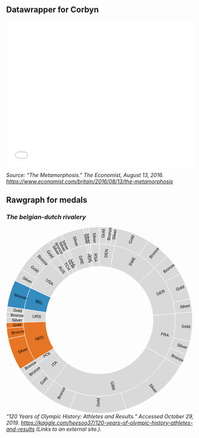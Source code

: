 ## Datawrapper for Corbyn

<iframe title="Labour Party on social media" aria-label="Bar Chart" id="datawrapper-chart-sCBJz" src="//datawrapper.dwcdn.net/sCBJz/1/" scrolling="no" frameborder="0" style="width: 0; min-width: 100% !important; border: none;" height="391"></iframe><script type="text/javascript">!function(){"use strict";window.addEventListener("message",function(a){if(void 0!==a.data["datawrapper-height"])for(var e in a.data["datawrapper-height"]){var t=document.getElementById("datawrapper-chart-"+e)||document.querySelector("iframe[src*='"+e+"']");t&&(t.style.height=a.data["datawrapper-height"][e]+"px")}})}();</script>

*Source: “The Metamorphosis.” The Economist, August 13, 2016. https://www.economist.com/britain/2016/08/13/the-metamorphosis*

## Rawgraph for medals

### *The belgian-dutch rivalery*

<svg width="500" height="500" xmlns="http://www.w3.org/2000/svg"><g transform="translate(250, 250)"><g display="none"><path d="M8.838126989374223e-15,-144.33756729740642A144.33756729740642,144.33756729740642,0,1,1,-8.838126989374223e-15,144.33756729740642A144.33756729740642,144.33756729740642,0,1,1,8.838126989374223e-15,-144.33756729740642Z" style="stroke: rgb(255, 255, 255); fill: rgb(217, 217, 217); fill-rule: evenodd;"></path><text transform="translate(4.4190634946871116e-15,72.16878364870321)rotate(90)" text-anchor="middle" dx="6" dy=".35em" style="font-size: 11px; font-family: Arial, Helvetica;"></text><title>undefined: none</title></g><g><path d="M1.249899905434872e-14,-204.12414523193152A204.12414523193152,204.12414523193152,0,0,1,41.27748910315352,-199.90706730880154L29.187592455193673,-141.35564290116915A144.33756729740642,144.33756729740642,0,0,0,8.838126989374223e-15,-144.33756729740642Z" style="stroke: rgb(255, 255, 255); fill: rgb(217, 217, 217); fill-rule: evenodd;"></path><text transform="translate(17.70796669831615,-173.32864503633283)rotate(-84.16666666666667)" text-anchor="middle" dx="6" dy=".35em" style="font-size: 11px; font-family: Arial, Helvetica;">DEN</text><title>DEN: none</title></g><g><path d="M41.27748910315352,-199.90706730880154A204.12414523193152,204.12414523193152,0,0,1,148.47452285033592,-140.0784877525159L104.9873419409095,-99.05044858816073A144.33756729740642,144.33756729740642,0,0,0,29.187592455193673,-141.35564290116915Z" style="stroke: rgb(255, 255, 255); fill: rgb(217, 217, 217); fill-rule: evenodd;"></path><text transform="translate(84.91170941636817,-152.13938634919623)rotate(-60.833333333333336)" text-anchor="middle" dx="6" dy=".35em" style="font-size: 11px; font-family: Arial, Helvetica;">SWE</text><title>SWE: none</title></g><g><path d="M148.47452285033592,-140.0784877525159A204.12414523193152,204.12414523193152,0,0,1,203.34739123255963,-17.790591490419864L143.7883192771368,-12.579847884195571A144.33756729740642,144.33756729740642,0,0,0,104.9873419409095,-99.05044858816073Z" style="stroke: rgb(255, 255, 255); fill: rgb(217, 217, 217); fill-rule: evenodd;"></path><text transform="translate(158.96099315415785,-71.3287735080558)rotate(-24.166666666666675)" text-anchor="middle" dx="6" dy=".35em" style="font-size: 11px; font-family: Arial, Helvetica;">GER</text><title>GER: none</title></g><g><path d="M203.34739123255963,-17.790591490419864A204.12414523193152,204.12414523193152,0,0,1,176.77669529663692,102.06207261596573L125,72.16878364870318A144.33756729740642,144.33756729740642,0,0,0,143.7883192771368,-12.579847884195571Z" style="stroke: rgb(255, 255, 255); fill: rgb(217, 217, 217); fill-rule: evenodd;"></path><text transform="translate(170.10088928828335,37.71045926603)rotate(12.499999999999998)" text-anchor="middle" dx="6" dy=".35em" style="font-size: 11px; font-family: Arial, Helvetica;">FRA</text><title>FRA: none</title></g><g><path d="M176.77669529663692,102.06207261596573A204.12414523193152,204.12414523193152,0,0,1,-121.89448709923518,163.7327110918312L-86.19241841712531,115.77651031509166A144.33756729740642,144.33756729740642,0,0,0,125,72.16878364870318Z" style="stroke: rgb(255, 255, 255); fill: rgb(217, 217, 217); fill-rule: evenodd;"></path><text transform="translate(35.23254077917367,170.63135510498532)rotate(78.33333333333331)" text-anchor="middle" dx="6" dy=".35em" style="font-size: 11px; font-family: Arial, Helvetica;">GBR</text><title>GBR: none</title></g><g><path d="M-121.89448709923518,163.7327110918312A204.12414523193152,204.12414523193152,0,0,1,-167.20871085547972,117.08079979533471L-118.23441331937038,82.7886274820257A144.33756729740642,144.33756729740642,0,0,0,-86.19241841712531,115.77651031509166Z" style="stroke: rgb(255, 255, 255); fill: rgb(217, 217, 217); fill-rule: evenodd;"></path><text transform="translate(-124.97859492129201,121.39498377700515)rotate(315.83333333333337)" text-anchor="middle" dx="6" dy=".35em" style="font-size: 11px; font-family: Arial, Helvetica;">ITA</text><title>ITA: none</title></g><g><path d="M-167.20871085547972,117.08079979533471A204.12414523193152,204.12414523193152,0,0,1,-173.7334632538484,107.16039572757452L-122.84810998582007,75.77384249360188A144.33756729740642,144.33756729740642,0,0,0,-118.23441331937038,82.7886274820257Z" style="stroke: rgb(255, 255, 255); fill: rgb(217, 217, 217); fill-rule: evenodd;"></path><text transform="translate(-145.56775678117012,95.74141977439983)rotate(326.6666666666667)" text-anchor="middle" dx="6" dy=".35em" style="font-size: 11px; font-family: Arial, Helvetica;">POL</text><title>POL: none</title></g><g><path d="M-173.7334632538484,107.16039572757452A204.12414523193152,204.12414523193152,0,0,1,-204.0377905290703,5.9368933527487115L-144.27650530142589,4.1980175489099505A144.33756729740642,144.33756729740642,0,0,0,-122.84810998582007,75.77384249360188Z" style="stroke: rgb(255, 255, 255); fill: rgb(230, 118, 38); fill-rule: evenodd;"></path><text transform="translate(-166.91133302330024,49.96997281472843)rotate(343.3333333333333)" text-anchor="middle" dx="6" dy=".35em" style="font-size: 11px; font-family: Arial, Helvetica;">NED</text><title>NED: none</title></g><g><path d="M-204.0377905290703,5.9368933527487115A204.12414523193152,204.12414523193152,0,0,1,-201.968928732217,-29.584091897966477L-142.81359909553314,-20.919111996298092A144.33756729740642,144.33756729740642,0,0,0,-144.27650530142589,4.1980175489099505Z" style="stroke: rgb(255, 255, 255); fill: rgb(217, 217, 217); fill-rule: evenodd;"></path><text transform="translate(-173.93608523160773,-10.130623328435057)rotate(363.33333333333337)" text-anchor="middle" dx="6" dy=".35em" style="font-size: 11px; font-family: Arial, Helvetica;">URS</text><title>URS: none</title></g><g><path d="M-201.968928732217,-29.584091897966477A204.12414523193152,204.12414523193152,0,0,1,-184.99930234589957,-86.26659143722503L-130.81426120356593,-60.99969179511116A144.33756729740642,144.33756729740642,0,0,0,-142.81359909553314,-20.919111996298092Z" style="stroke: rgb(255, 255, 255); fill: rgb(52, 139, 189); fill-rule: evenodd;"></path><text transform="translate(-166.91133302330024,-49.96997281472839)rotate(376.66666666666674)" text-anchor="middle" dx="6" dy=".35em" style="font-size: 11px; font-family: Arial, Helvetica;">BEL</text><title>BEL: none</title></g><g><path d="M-184.99930234589957,-86.26659143722503A204.12414523193152,204.12414523193152,0,0,1,-131.20847139294116,-156.36816716133245L-92.77839987106981,-110.56899136148978A144.33756729740642,144.33756729740642,0,0,0,-130.81426120356593,-60.99969179511116Z" style="stroke: rgb(255, 255, 255); fill: rgb(217, 217, 217); fill-rule: evenodd;"></path><text transform="translate(-138.2266317993772,-106.0650250370929)rotate(397.5)" text-anchor="middle" dx="6" dy=".35em" style="font-size: 11px; font-family: Arial, Helvetica;">USA</text><title>USA: none</title></g><g><path d="M-131.20847139294116,-156.36816716133245A204.12414523193152,204.12414523193152,0,0,1,-112.16805044597545,-170.54323535636286L-79.31478910282398,-120.59227820597752A144.33756729740642,144.33756729740642,0,0,0,-92.77839987106981,-110.56899136148978Z" style="stroke: rgb(255, 255, 255); fill: rgb(217, 217, 217); fill-rule: evenodd;"></path><text transform="translate(-104.04345275818028,-139.7546107034614)rotate(413.33333333333337)" text-anchor="middle" dx="6" dy=".35em" style="font-size: 11px; font-family: Arial, Helvetica;">AUS</text><title>AUS: none</title></g><g><path d="M-112.16805044597545,-170.54323535636286A204.12414523193152,204.12414523193152,0,0,1,-96.87739480149573,-179.67035660659718L-68.50266280782401,-127.04612753473006A144.33756729740642,144.33756729740642,0,0,0,-79.31478910282398,-120.59227820597752Z" style="stroke: rgb(255, 255, 255); fill: rgb(217, 217, 217); fill-rule: evenodd;"></path><text transform="translate(-89.30071878639528,-149.60539060793528)rotate(419.16666666666663)" text-anchor="middle" dx="6" dy=".35em" style="font-size: 11px; font-family: Arial, Helvetica;">TCH</text><title>TCH: none</title></g><g><path d="M-96.87739480149573,-179.67035660659718A204.12414523193152,204.12414523193152,0,0,1,-86.26659143722493,-184.99930234589962L-60.99969179511109,-130.81426120356596A144.33756729740642,144.33756729740642,0,0,0,-68.50266280782401,-127.04612753473006Z" style="stroke: rgb(255, 255, 255); fill: rgb(217, 217, 217); fill-rule: evenodd;"></path><text transform="translate(-78.19466545720803,-155.69838010960504)rotate(423.33333333333337)" text-anchor="middle" dx="6" dy=".35em" style="font-size: 11px; font-family: Arial, Helvetica;">GDR</text><title>GDR: none</title></g><g><path d="M-86.26659143722493,-184.99930234589962A204.12414523193152,204.12414523193152,0,0,1,-80.8494436864063,-187.4300779551278L-57.169189885817794,-132.53307912039406A144.33756729740642,144.33756729740642,0,0,0,-60.99969179511109,-130.81426120356596Z" style="stroke: rgb(255, 255, 255); fill: rgb(217, 217, 217); fill-rule: evenodd;"></path><text transform="translate(-71.32877350805569,-158.96099315415788)rotate(425.83333333333337)" text-anchor="middle" dx="6" dy=".35em" style="font-size: 11px; font-family: Arial, Helvetica;">COL</text><title>COL: none</title></g><g><path d="M-80.8494436864063,-187.4300779551278A204.12414523193152,204.12414523193152,0,0,1,-35.44578583734474,-201.0230408013961L-25.063955530072544,-142.14475532540717A144.33756729740642,144.33756729740642,0,0,0,-57.169189885817794,-132.53307912039406Z" style="stroke: rgb(255, 255, 255); fill: rgb(217, 217, 217); fill-rule: evenodd;"></path><text transform="translate(-49.96997281472844,-166.91133302330024)rotate(433.33333333333326)" text-anchor="middle" dx="6" dy=".35em" style="font-size: 11px; font-family: Arial, Helvetica;">GRE</text><title>GRE: none</title></g><g><path d="M-35.44578583734474,-201.0230408013961A204.12414523193152,204.12414523193152,0,0,1,-29.584091897966182,-201.96892873221702L-20.919111996297882,-142.81359909553316A144.33756729740642,144.33756729740642,0,0,0,-25.063955530072544,-142.14475532540717Z" style="stroke: rgb(255, 255, 255); fill: rgb(217, 217, 217); fill-rule: evenodd;"></path><text transform="translate(-27.756172032247058,-172.00577370784984)rotate(440.83333333333337)" text-anchor="middle" dx="6" dy=".35em" style="font-size: 11px; font-family: Arial, Helvetica;">HUN</text><title>HUN: none</title></g><g><path d="M-29.584091897966182,-201.96892873221702A204.12414523193152,204.12414523193152,0,0,1,-23.69736686329642,-202.74393078564157L-16.75656880530228,-143.36160830294315A144.33756729740642,144.33756729740642,0,0,0,-20.919111996297882,-142.81359909553316Z" style="stroke: rgb(255, 255, 255); fill: rgb(217, 217, 217); fill-rule: evenodd;"></path><text transform="translate(-22.741690235466216,-172.74028713636503)rotate(442.5)" text-anchor="middle" dx="6" dy=".35em" style="font-size: 11px; font-family: Arial, Helvetica;">SUI</text><title>SUI: none</title></g><g><path d="M-23.69736686329642,-202.74393078564157A204.12414523193152,204.12414523193152,0,0,1,-3.749699716304616e-14,-204.12414523193152L-2.6514380968122666e-14,-144.33756729740642A144.33756729740642,144.33756729740642,0,0,0,-16.75656880530228,-143.36160830294315Z" style="stroke: rgb(255, 255, 255); fill: rgb(217, 217, 217); fill-rule: evenodd;"></path><text transform="translate(-10.1306233284348,-173.93608523160773)rotate(446.6666666666668)" text-anchor="middle" dx="6" dy=".35em" style="font-size: 11px; font-family: Arial, Helvetica;">RSA</text><title>RSA: none</title></g><g><path d="M1.5308084989341916e-14,-250A250,250,0,0,1,21.788935686914535,-249.04867452293638L17.790591490419832,-203.34739123255963A204.12414523193152,204.12414523193152,0,0,0,1.249899905434872e-14,-204.12414523193152Z" style="stroke: rgb(255, 255, 255); fill: rgb(217, 217, 217); fill-rule: evenodd;"></path><text transform="translate(9.904308501411863,-226.84595983567124)rotate(-87.5)" text-anchor="middle" dx="6" dy=".35em" style="font-size: 11px; font-family: Arial, Helvetica;">Gold</text><title>Gold: 3</title></g><g><path d="M21.788935686914535,-249.04867452293638A250,250,0,0,1,36.232964826811674,-247.36040964523613L29.584091897966292,-201.968928732217A204.12414523193152,204.12414523193152,0,0,0,17.790591490419832,-203.34739123255963Z" style="stroke: rgb(255, 255, 255); fill: rgb(217, 217, 217); fill-rule: evenodd;"></path><text transform="translate(26.36029769730212,-225.52676011056363)rotate(-83.33333333333333)" text-anchor="middle" dx="6" dy=".35em" style="font-size: 11px; font-family: Arial, Helvetica;">Bronze</text><title>Bronze: 2</title></g><g><path d="M36.232964826811674,-247.36040964523613A250,250,0,0,1,50.55439308300948,-244.83515544138788L41.27748910315352,-199.90706730880154A204.12414523193152,204.12414523193152,0,0,0,29.584091897966292,-201.968928732217Z" style="stroke: rgb(255, 255, 255); fill: rgb(217, 217, 217); fill-rule: evenodd;"></path><text transform="translate(39.42891512703868,-223.61248952722403)rotate(-80)" text-anchor="middle" dx="6" dy=".35em" style="font-size: 11px; font-family: Arial, Helvetica;">Silver</text><title>Silver: 2</title></g><g><path d="M50.55439308300948,-244.83515544138788A250,250,0,0,1,131.24414508364003,-212.77916810924992L107.16039572757452,-173.7334632538484A204.12414523193152,204.12414523193152,0,0,0,41.27748910315352,-199.90706730880154Z" style="stroke: rgb(255, 255, 255); fill: rgb(217, 217, 217); fill-rule: evenodd;"></path><text transform="translate(83.8327130313737,-211.01957503145874)rotate(-68.33333333333334)" text-anchor="middle" dx="6" dy=".35em" style="font-size: 11px; font-family: Arial, Helvetica;">Gold</text><title>Gold: 12</title></g><g><path d="M131.24414508364003,-212.77916810924992A250,250,0,0,1,181.8434103932622,-171.56040946718338L148.47452285033592,-140.0784877525159A204.12414523193152,204.12414523193152,0,0,0,107.16039572757452,-173.7334632538484Z" style="stroke: rgb(255, 255, 255); fill: rgb(217, 217, 217); fill-rule: evenodd;"></path><text transform="translate(143.40748946611964,-176.043962650478)rotate(-50.83333333333334)" text-anchor="middle" dx="6" dy=".35em" style="font-size: 11px; font-family: Arial, Helvetica;">Bronze</text><title>Bronze: 9</title></g><g><path d="M181.8434103932622,-171.56040946718338A250,250,0,0,1,216.50635094610965,-125L176.7766952966369,-102.06207261596576A204.12414523193152,204.12414523193152,0,0,0,148.47452285033592,-140.0784877525159Z" style="stroke: rgb(255, 255, 255); fill: rgb(217, 217, 217); fill-rule: evenodd;"></path><text transform="translate(182.13175464029604,-135.5920675124659)rotate(-36.66666666666667)" text-anchor="middle" dx="6" dy=".35em" style="font-size: 11px; font-family: Arial, Helvetica;">Bronze</text><title>Bronze: 8</title></g><g><path d="M216.50635094610965,-125A250,250,0,0,1,243.26121764495596,-57.65396768561005L198.62195247942196,-47.07426749221821A204.12414523193152,204.12414523193152,0,0,0,176.7766952966369,-102.06207261596576Z" style="stroke: rgb(255, 255, 255); fill: rgb(217, 217, 217); fill-rule: evenodd;"></path><text transform="translate(211.01957503145874,-83.83271303137373)rotate(-21.666666666666664)" text-anchor="middle" dx="6" dy=".35em" style="font-size: 11px; font-family: Arial, Helvetica;">Gold</text><title>Gold: 10</title></g><g><path d="M243.26121764495596,-57.65396768561005A250,250,0,0,1,249.04867452293638,-21.788935686914574L203.34739123255963,-17.790591490419864A204.12414523193152,204.12414523193152,0,0,0,198.62195247942196,-47.07426749221821Z" style="stroke: rgb(255, 255, 255); fill: rgb(217, 217, 217); fill-rule: evenodd;"></path><text transform="translate(224.16228857125265,-36.172547645369875)rotate(-9.166666666666664)" text-anchor="middle" dx="6" dy=".35em" style="font-size: 11px; font-family: Arial, Helvetica;">Silver</text><title>Silver: 5</title></g><g><path d="M249.04867452293638,-21.788935686914574A250,250,0,0,1,243.26121764495596,57.65396768561005L198.62195247942196,47.07426749221821A204.12414523193152,204.12414523193152,0,0,0,203.34739123255963,-17.790591490419864Z" style="stroke: rgb(255, 255, 255); fill: rgb(217, 217, 217); fill-rule: evenodd;"></path><text transform="translate(226.46192864390105,16.49786942434614)rotate(4.1666666666666705)" text-anchor="middle" dx="6" dy=".35em" style="font-size: 11px; font-family: Arial, Helvetica;">Gold</text><title>Gold: 11</title></g><g><path d="M243.26121764495596,57.65396768561005A250,250,0,0,1,232.3368810567056,92.3015368281711L189.7022690062119,75.36388923457629A204.12414523193152,204.12414523193152,0,0,0,198.62195247942196,47.07426749221821Z" style="stroke: rgb(255, 255, 255); fill: rgb(217, 217, 217); fill-rule: evenodd;"></path><text transform="translate(216.55294752587133,68.27888208308133)rotate(17.499999999999993)" text-anchor="middle" dx="6" dy=".35em" style="font-size: 11px; font-family: Arial, Helvetica;">Silver</text><title>Silver: 5</title></g><g><path d="M232.3368810567056,92.3015368281711A250,250,0,0,1,216.50635094610968,124.99999999999996L176.77669529663692,102.06207261596573A204.12414523193152,204.12414523193152,0,0,0,189.7022690062119,75.36388923457629Z" style="stroke: rgb(255, 255, 255); fill: rgb(217, 217, 217); fill-rule: evenodd;"></path><text transform="translate(204.37071790781022,98.94339029214818)rotate(25.83333333333332)" text-anchor="middle" dx="6" dy=".35em" style="font-size: 11px; font-family: Arial, Helvetica;">Bronze</text><title>Bronze: 5</title></g><g><path d="M216.50635094610968,124.99999999999996A250,250,0,0,1,71.70080817777254,239.49737807887223L58.543464726906016,195.5487903425541A204.12414523193152,204.12414523193152,0,0,0,176.77669529663692,102.06207261596573Z" style="stroke: rgb(255, 255, 255); fill: rgb(217, 217, 217); fill-rule: evenodd;"></path><text transform="translate(140.83195615735286,178.11104666906976)rotate(51.666666666666664)" text-anchor="middle" dx="6" dy=".35em" style="font-size: 11px; font-family: Arial, Helvetica;">Silver</text><title>Silver: 26</title></g><g><path d="M71.70080817777254,239.49737807887223A250,250,0,0,1,-78.63618903790338,237.3106608932585L-64.20617948663445,193.7633432370446A204.12414523193152,204.12414523193152,0,0,0,58.543464726906016,195.5487903425541Z" style="stroke: rgb(255, 255, 255); fill: rgb(217, 217, 217); fill-rule: evenodd;"></path><text transform="translate(-3.3023675446828844,227.03805669811817)rotate(270.83333333333337)" text-anchor="middle" dx="6" dy=".35em" style="font-size: 11px; font-family: Arial, Helvetica;">Gold</text><title>Gold: 21</title></g><g><path d="M-78.63618903790338,237.3106608932585A250,250,0,0,1,-149.2896479256965,200.530798188761L-121.89448709923518,163.7327110918312A204.12414523193152,204.12414523193152,0,0,0,-64.20617948663445,193.7633432370446Z" style="stroke: rgb(255, 255, 255); fill: rgb(217, 217, 217); fill-rule: evenodd;"></path><text transform="translate(-104.84559714869472,201.4065182142617)rotate(297.5)" text-anchor="middle" dx="6" dy=".35em" style="font-size: 11px; font-family: Arial, Helvetica;">Bronze</text><title>Bronze: 11</title></g><g><path d="M-149.2896479256965,200.530798188761A250,250,0,0,1,-186.756267810249,166.1989664034844L-152.48585413389108,135.70088782216703A204.12414523193152,204.12414523193152,0,0,0,-121.89448709923518,163.7327110918312Z" style="stroke: rgb(255, 255, 255); fill: rgb(217, 217, 217); fill-rule: evenodd;"></path><text transform="translate(-153.40091278026242,167.40772018888623)rotate(312.5)" text-anchor="middle" dx="6" dy=".35em" style="font-size: 11px; font-family: Arial, Helvetica;">Gold</text><title>Gold: 7</title></g><g><path d="M-186.756267810249,166.1989664034844A250,250,0,0,1,-204.78801107224788,143.3941090877616L-167.20871085547972,117.08079979533471A204.12414523193152,204.12414523193152,0,0,0,-152.48585413389108,135.70088782216703Z" style="stroke: rgb(255, 255, 255); fill: rgb(217, 217, 217); fill-rule: evenodd;"></path><text transform="translate(-178.11104666906968,140.83195615735295)rotate(321.6666666666667)" text-anchor="middle" dx="6" dy=".35em" style="font-size: 11px; font-family: Arial, Helvetica;">Bronze</text><title>Bronze: 4</title></g><g><path d="M-204.78801107224788,143.3941090877616A250,250,0,0,1,-212.77916810924992,131.24414508364003L-173.7334632538484,107.16039572757452A204.12414523193152,204.12414523193152,0,0,0,-167.20871085547972,117.08079979533471Z" style="stroke: rgb(255, 255, 255); fill: rgb(217, 217, 217); fill-rule: evenodd;"></path><text transform="translate(-189.70759410479837,124.7726474818386)rotate(326.6666666666667)" text-anchor="middle" dx="6" dy=".35em" style="font-size: 11px; font-family: Arial, Helvetica;">Bronze</text><title>Bronze: 2</title></g><g><path d="M-212.77916810924992,131.24414508364003A250,250,0,0,1,-244.83515544138788,50.55439308300938L-199.90706730880157,41.27748910315344A204.12414523193152,204.12414523193152,0,0,0,-173.7334632538484,107.16039572757452Z" style="stroke: rgb(255, 255, 255); fill: rgb(230, 118, 38); fill-rule: evenodd;"></path><text transform="translate(-211.01957503145871,83.83271303137376)rotate(338.33333333333337)" text-anchor="middle" dx="6" dy=".35em" style="font-size: 11px; font-family: Arial, Helvetica;">Silver</text><title>Silver: 12</title></g><g><path d="M-244.83515544138788,50.55439308300938A250,250,0,0,1,-249.04867452293638,21.78893568691455L-203.34739123255963,17.790591490419843A204.12414523193152,204.12414523193152,0,0,0,-199.90706730880157,41.27748910315344Z" style="stroke: rgb(255, 255, 255); fill: rgb(230, 118, 38); fill-rule: evenodd;"></path><text transform="translate(-224.66466918872658,32.90852836238885)rotate(351.66666666666663)" text-anchor="middle" dx="6" dy=".35em" style="font-size: 11px; font-family: Arial, Helvetica;">Bronze</text><title>Bronze: 4</title></g><g><path d="M-249.04867452293638,21.78893568691455A250,250,0,0,1,-249.89423752055015,7.2711796857778L-204.0377905290703,5.9368933527487115A204.12414523193152,204.12414523193152,0,0,0,-203.34739123255963,17.790591490419843Z" style="stroke: rgb(255, 255, 255); fill: rgb(230, 118, 38); fill-rule: evenodd;"></path><text transform="translate(-226.67791952650174,13.202485364313246)rotate(356.66666666666674)" text-anchor="middle" dx="6" dy=".35em" style="font-size: 11px; font-family: Arial, Helvetica;">Gold</text><title>Gold: 2</title></g><g><path d="M-249.89423752055015,7.2711796857778A250,250,0,0,1,-249.89423752055015,-7.271179685777961L-204.0377905290703,-5.936893352748842A204.12414523193152,204.12414523193152,0,0,0,-204.0377905290703,5.9368933527487115Z" style="stroke: rgb(255, 255, 255); fill: rgb(217, 217, 217); fill-rule: evenodd;"></path><text transform="translate(-227.06207261596575,2.7807084043690634e-14)rotate(360)" text-anchor="middle" dx="6" dy=".35em" style="font-size: 11px; font-family: Arial, Helvetica;">Silver</text><title>Silver: 2</title></g><g><path d="M-249.89423752055015,-7.271179685777961A250,250,0,0,1,-249.04867452293635,-21.78893568691471L-203.34739123255963,-17.790591490419974A204.12414523193152,204.12414523193152,0,0,0,-204.0377905290703,-5.936893352748842Z" style="stroke: rgb(255, 255, 255); fill: rgb(217, 217, 217); fill-rule: evenodd;"></path><text transform="translate(-226.6779195265017,-13.202485364313592)rotate(363.33333333333337)" text-anchor="middle" dx="6" dy=".35em" style="font-size: 11px; font-family: Arial, Helvetica;">Bronze</text><title>Bronze: 2</title></g><g><path d="M-249.04867452293635,-21.78893568691471A250,250,0,0,1,-247.3604096452361,-36.2329648268119L-201.968928732217,-29.584091897966477A204.12414523193152,204.12414523193152,0,0,0,-203.34739123255963,-17.790591490419974Z" style="stroke: rgb(255, 255, 255); fill: rgb(217, 217, 217); fill-rule: evenodd;"></path><text transform="translate(-225.5267601105636,-26.36029769730218)rotate(366.66666666666674)" text-anchor="middle" dx="6" dy=".35em" style="font-size: 11px; font-family: Arial, Helvetica;">Gold</text><title>Gold: 2</title></g><g><path d="M-247.3604096452361,-36.2329648268119A250,250,0,0,1,-226.57694675916247,-105.65456543517492L-184.99930234589957,-86.26659143722503A204.12414523193152,204.12414523193152,0,0,0,-201.968928732217,-29.584091897966477Z" style="stroke: rgb(255, 255, 255); fill: rgb(52, 139, 189); fill-rule: evenodd;"></path><text transform="translate(-217.52308421071314,-65.12213645233932)rotate(376.66666666666674)" text-anchor="middle" dx="6" dy=".35em" style="font-size: 11px; font-family: Arial, Helvetica;">Bronze</text><title>Bronze: 10</title></g><g><path d="M-226.57694675916247,-105.65456543517492A250,250,0,0,1,-208.87195285323406,-137.3772445177016L-170.54323535636283,-112.16805044597555A204.12414523193152,204.12414523193152,0,0,0,-184.99930234589957,-86.26659143722503Z" style="stroke: rgb(255, 255, 255); fill: rgb(217, 217, 217); fill-rule: evenodd;"></path><text transform="translate(-198.27190849876342,-110.65909416273067)rotate(389.16666666666674)" text-anchor="middle" dx="6" dy=".35em" style="font-size: 11px; font-family: Arial, Helvetica;">Silver</text><title>Silver: 5</title></g><g><path d="M-208.87195285323406,-137.3772445177016A250,250,0,0,1,-181.84341039326213,-171.56040946718343L-148.47452285033586,-140.07848775251597A204.12414523193152,204.12414523193152,0,0,0,-170.54323535636283,-112.16805044597555Z" style="stroke: rgb(255, 255, 255); fill: rgb(217, 217, 217); fill-rule: evenodd;"></path><text transform="translate(-178.1110466690697,-140.8319561573529)rotate(398.3333333333334)" text-anchor="middle" dx="6" dy=".35em" style="font-size: 11px; font-family: Arial, Helvetica;">Gold</text><title>Gold: 6</title></g><g><path d="M-181.84341039326213,-171.56040946718343A250,250,0,0,1,-160.6969024216347,-191.51111077974463L-131.20847139294116,-156.36816716133245A204.12414523193152,204.12414523193152,0,0,0,-148.47452285033586,-140.07848775251597Z" style="stroke: rgb(255, 255, 255); fill: rgb(217, 217, 217); fill-rule: evenodd;"></path><text transform="translate(-155.8194486098496,-165.1589666217991)rotate(406.66666666666674)" text-anchor="middle" dx="6" dy=".35em" style="font-size: 11px; font-family: Arial, Helvetica;">Bronze</text><title>Bronze: 4</title></g><g><path d="M-160.6969024216347,-191.51111077974463A250,250,0,0,1,-137.37724451770148,-208.87195285323412L-112.16805044597545,-170.54323535636286A204.12414523193152,204.12414523193152,0,0,0,-131.20847139294116,-156.36816716133245Z" style="stroke: rgb(255, 255, 255); fill: rgb(217, 217, 217); fill-rule: evenodd;"></path><text transform="translate(-135.5920675124659,-182.13175464029604)rotate(413.33333333333337)" text-anchor="middle" dx="6" dy=".35em" style="font-size: 11px; font-family: Arial, Helvetica;">Gold</text><title>Gold: 4</title></g><g><path d="M-137.37724451770148,-208.87195285323412A250,250,0,0,1,-125.00000000000011,-216.50635094610962L-102.06207261596585,-176.77669529663686A204.12414523193152,204.12414523193152,0,0,0,-112.16805044597545,-170.54323535636286Z" style="stroke: rgb(255, 255, 255); fill: rgb(217, 217, 217); fill-rule: evenodd;"></path><text transform="translate(-119.20227040560731,-193.25631568154915)rotate(418.33333333333337)" text-anchor="middle" dx="6" dy=".35em" style="font-size: 11px; font-family: Arial, Helvetica;">Silver</text><title>Silver: 2</title></g><g><path d="M-125.00000000000011,-216.50635094610962A250,250,0,0,1,-118.65009243691007,-220.0503477950278L-96.87739480149573,-179.67035660659718A204.12414523193152,204.12414523193152,0,0,0,-102.06207261596585,-176.77669529663686Z" style="stroke: rgb(255, 255, 255); fill: rgb(217, 217, 217); fill-rule: evenodd;"></path><text transform="translate(-110.65909416273055,-198.27190849876345)rotate(420.83333333333326)" text-anchor="middle" dx="6" dy=".35em" style="font-size: 11px; font-family: Arial, Helvetica;">Bronze</text><title>Bronze: 1</title></g><g><path d="M-118.65009243691007,-220.0503477950278A250,250,0,0,1,-105.65456543517479,-226.57694675916252L-86.26659143722493,-184.99930234589962A204.12414523193152,204.12414523193152,0,0,0,-96.87739480149573,-179.67035660659718Z" style="stroke: rgb(255, 255, 255); fill: rgb(217, 217, 217); fill-rule: evenodd;"></path><text transform="translate(-101.90527204466329,-202.91007946911182)rotate(423.33333333333337)" text-anchor="middle" dx="6" dy=".35em" style="font-size: 11px; font-family: Arial, Helvetica;">Silver</text><title>Silver: 2</title></g><g><path d="M-105.65456543517479,-226.57694675916252A250,250,0,0,1,-99.0199415097892,-229.5540267200685L-80.8494436864063,-187.4300779551278A204.12414523193152,204.12414523193152,0,0,0,-86.26659143722493,-184.99930234589962Z" style="stroke: rgb(255, 255, 255); fill: rgb(217, 217, 217); fill-rule: evenodd;"></path><text transform="translate(-92.95746744934179,-207.16199957053576)rotate(425.83333333333337)" text-anchor="middle" dx="6" dy=".35em" style="font-size: 11px; font-family: Arial, Helvetica;">Silver</text><title>Silver: 1</title></g><g><path d="M-99.0199415097892,-229.5540267200685A250,250,0,0,1,-43.412044416732584,-246.201938253052L-35.44578583734474,-201.0230408013961A204.12414523193152,204.12414523193152,0,0,0,-80.8494436864063,-187.4300779551278Z" style="stroke: rgb(255, 255, 255); fill: rgb(217, 217, 217); fill-rule: evenodd;"></path><text transform="translate(-65.12213645233939,-217.52308421071314)rotate(433.33333333333326)" text-anchor="middle" dx="6" dy=".35em" style="font-size: 11px; font-family: Arial, Helvetica;">Silver</text><title>Silver: 8</title></g><g><path d="M-43.412044416732584,-246.201938253052A250,250,0,0,1,-36.23296482681154,-247.36040964523613L-29.584091897966182,-201.96892873221702A204.12414523193152,204.12414523193152,0,0,0,-35.44578583734474,-201.0230408013961Z" style="stroke: rgb(255, 255, 255); fill: rgb(217, 217, 217); fill-rule: evenodd;"></path><text transform="translate(-36.17254764536982,-224.16228857125267)rotate(440.83333333333337)" text-anchor="middle" dx="6" dy=".35em" style="font-size: 11px; font-family: Arial, Helvetica;">Silver</text><title>Silver: 1</title></g><g><path d="M-36.23296482681154,-247.36040964523613A250,250,0,0,1,-29.023228531307275,-248.30958943548578L-23.69736686329642,-202.74393078564157A204.12414523193152,204.12414523193152,0,0,0,-29.584091897966182,-201.96892873221702Z" style="stroke: rgb(255, 255, 255); fill: rgb(217, 217, 217); fill-rule: evenodd;"></path><text transform="translate(-29.637547736154666,-225.11952510798625)rotate(442.5)" text-anchor="middle" dx="6" dy=".35em" style="font-size: 11px; font-family: Arial, Helvetica;">Silver</text><title>Silver: 1</title></g><g><path d="M-29.023228531307275,-248.30958943548578A250,250,0,0,1,-4.5924254968025744e-14,-250L-3.749699716304616e-14,-204.12414523193152A204.12414523193152,204.12414523193152,0,0,0,-23.69736686329642,-202.74393078564157Z" style="stroke: rgb(255, 255, 255); fill: rgb(217, 217, 217); fill-rule: evenodd;"></path><text transform="translate(-13.202485364313258,-226.67791952650174)rotate(446.6666666666668)" text-anchor="middle" dx="6" dy=".35em" style="font-size: 11px; font-family: Arial, Helvetica;">Silver</text><title>Silver: 4</title></g></g></svg>
*“120 Years of Olympic History: Athletes and Results.” Accessed October 29, 2019. https://kaggle.com/heesoo37/120-years-of-olympic-history-athletes-and-results (Links to an external site.).*  
